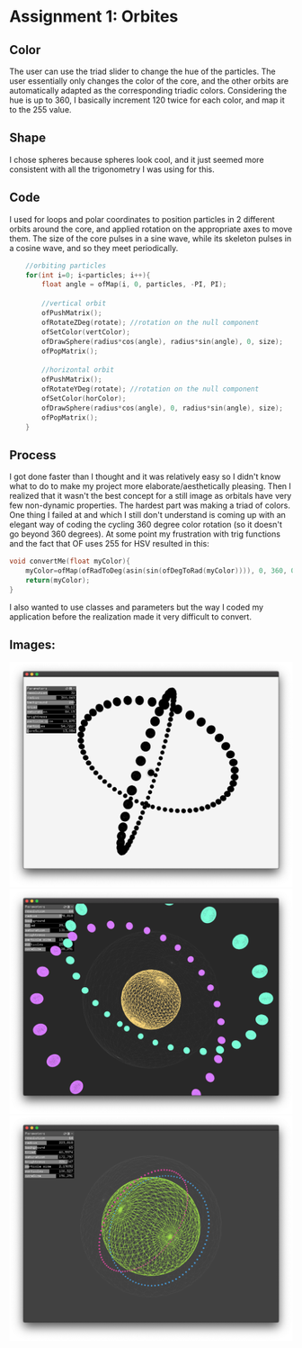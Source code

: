 # Assignment 1: Orbites

## Color
The user can use the triad slider to change the hue of the particles. The user essentially only changes the color of the core, and the other orbits are automatically adapted as the corresponding triadic colors. Considering the hue is up to 360, I basically increment 120 twice for each color, and map it to the 255 value.

## Shape
I chose spheres because spheres look cool, and it just seemed more consistent with all the trigonometry I was using for this.

## Code
I used for loops and polar coordinates to position particles in 2 different orbits around the core, and applied rotation on the appropriate axes to move them. The size of the core pulses in a sine wave, while its skeleton pulses in a cosine wave, and so they meet periodically.
```C++
    //orbiting particles
    for(int i=0; i<particles; i++){
        float angle = ofMap(i, 0, particles, -PI, PI);
        
        //vertical orbit
        ofPushMatrix();
        ofRotateZDeg(rotate); //rotation on the null component
        ofSetColor(vertColor);
        ofDrawSphere(radius*cos(angle), radius*sin(angle), 0, size);
        ofPopMatrix();
        
        //horizontal orbit
        ofPushMatrix();
        ofRotateYDeg(rotate); //rotation on the null component
        ofSetColor(horColor);
        ofDrawSphere(radius*cos(angle), 0, radius*sin(angle), size);
        ofPopMatrix();
    }
```

## Process
I got done faster than I thought and it was relatively easy so I didn't know what to do to make my project more elaborate/aesthetically pleasing. Then I realized that it wasn't the best concept for a still image as orbitals have very few non-dynamic properties. The hardest part was making a triad of colors. One thing I failed at and which I still don't understand is coming up with an elegant way of coding the cycling 360 degree color rotation (so it doesn't go beyond 360 degrees). At some point my frustration with trig functions and the fact that OF uses 255 for HSV resulted in this:
```C++
void convertMe(float myColor){
    myColor=ofMap(ofRadToDeg(asin(sin(ofDegToRad(myColor)))), 0, 360, 0, 255);
    return(myColor);
}
```
I also wanted to use classes and parameters but the way I coded my application before the realization made it very difficult to convert.

## Images:
![img1](https://github.com/soablackwhite/SoftwareArt/blob/main/Assignment%201/Screen%20Shot%202021-04-06%20at%2012.15.40%20PM.png)
![img2](https://github.com/soablackwhite/SoftwareArt/blob/main/Assignment%201/Screen%20Shot%202021-04-06%20at%2012.25.08%20PM.png)
![img2](https://github.com/soablackwhite/SoftwareArt/blob/main/Assignment%201/Screen%20Shot%202021-04-06%20at%2012.31.28%20PM.png)
